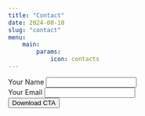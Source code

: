 ```yaml
---
title: "Contact"
date: 2024-08-10
slug: "contact"
menu:
    main:
        params:
            icon: contacts
---
```


<form action="https://public.herotofu.com/v1/90a23950-56d8-11ef-8375-1b1d42270640" method="post" accept-charset="UTF-8">
    <div>
      <label for="name">Your Name</label>
      <input name="Name" id="name" type="text" required />
    </div>
    <div>
      <label for="email">Your Email</label>
      <input name="Email" id="email" type="email" required  />
    </div>
    <div>
      <input type="submit" value="Download CTA" />
      <div style="text-indent:-99999px; white-space:nowrap; overflow:hidden; position:absolute;" aria-hidden="true">
        <input type="text" name="_gotcha" tabindex="-1" autocomplete="off" />
      </div>
    </div>
</form>